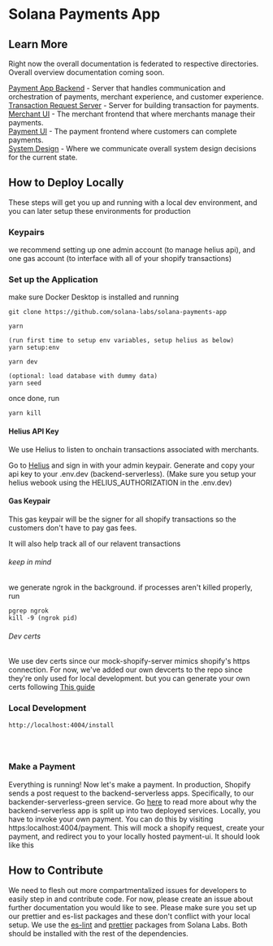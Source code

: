 # Solana Payments App

## Learn More

Right now the overall documentation is federated to respective directories. Overall overview documentation coming soon.

[Payment App Backend](apps/backend-serverless/README.md) - Server that handles communication and orchestration of payments, merchant experience, and customer experience.<br>
[Transaction Request Server](apps/transaction-request-serverless/README.md) - Server for building transaction for payments.<br>
[Merchant UI](apps/merchant-ui/README.md) - The merchant frontend that where merchants manage their payments.<br>
[Payment UI](apps/payment-ui/README.md) - The payment frontend where customers can complete payments.<br>
[System Design](system-design/README.md) - Where we communicate overall system design decisions for the current state.<br>

## How to Deploy Locally

These steps will get you up and running with a local dev environment, and you can later setup these environments for production

### Keypairs

we recommend setting up one admin account (to manage helius api), and one gas account (to interface with all of your shopify transactions)

### Set up the Application

make sure Docker Desktop is installed and running

```
git clone https://github.com/solana-labs/solana-payments-app

yarn

(run first time to setup env variables, setup helius as below)
yarn setup:env

yarn dev

(optional: load database with dummy data)
yarn seed
```

once done, run

```
yarn kill
```

#### Helius API Key

We use Helius to listen to onchain transactions associated with merchants.

Go to [Helius](https://www.helius.dev/) and sign in with your admin keypair. Generate and copy your api key to your .env.dev (backend-serverless). (Make sure you setup your helius webook using the HELIUS_AUTHORIZATION in the .env.dev)

#### Gas Keypair

This gas keypair will be the signer for all shopify transactions so the customers don't have to pay gas fees.

It will also help track all of our relavent transactions

###### keep in mind

we generate ngrok in the background. if processes aren't killed properly, run

```
pgrep ngrok
kill -9 (ngrok pid)
```

###### Dev certs

We use dev certs since our mock-shopify-server mimics shopify's https connection. For now, we've added our own devcerts to the repo since they're only used for local development. but you can generate your own certs following [This guide](https://blog.simontimms.com/2021/10/12/serverless-offline-https/)

### Local Development

```
http://localhost:4004/install




```

### Make a Payment

Everything is running! Now let's make a payment. In production, Shopify sends a post request to the backend-serverless apps. Specifically, to our backender-serverless-green service. Go [here](/system-design/shopify/README.md#mutual-tls-mtls) to read more about why the backend-serverless app is split up into two deployed services. Locally, you have to invoke your own payment. You can do this by visiting https:localhost:4004/payment. This will mock a shopify request, create your payment, and redirect you to your locally hosted payment-ui. It should look like this

## How to Contribute

We need to flesh out more compartmentalized issues for developers to easily step in and contribute code. For now, please create an issue about further documentation you would like to see. Please make sure you set up our prettier and es-list packages and these don't conflict with your local setup. We use the [es-lint](https://github.com/solana-labs/eslint-config-solana) and [prettier](https://github.com/solana-labs/prettier-config-solana) packages from Solana Labs. Both should be installed with the rest of the dependencies.

